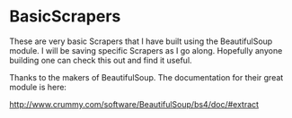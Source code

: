 BasicScrapers
============

These are very basic Scrapers that I have built using the BeautifulSoup module. I will be saving 
specific Scrapers as I go along. Hopefully anyone building one can check this out and find it useful.

Thanks to the makers of BeautifulSoup. The documentation for their great module is here:

http://www.crummy.com/software/BeautifulSoup/bs4/doc/#extract


